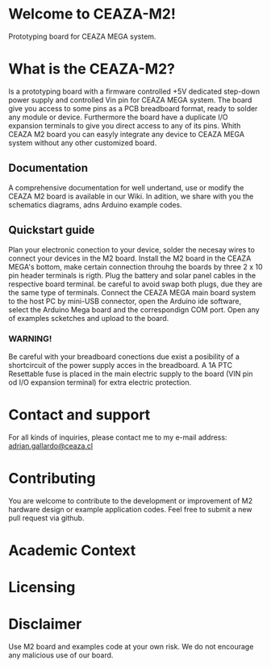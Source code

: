 # Welcome to CEAZA-M2!
Prototyping board for CEAZA MEGA system.

# What is the CEAZA-M2?
Is a prototyping board with a firmware controlled +5V dedicated step-down power supply and controlled Vin pin for CEAZA MEGA system.
The board give you access to some pins as a PCB breadboard format, ready to solder any module or device.
Furthermore the board have a duplicate I/O expansion terminals to give you direct access to any of its pins.
Whith CEAZA M2 board you can easyly integrate any device to CEAZA MEGA system without any other customized board.

## Documentation
A comprehensive documentation for well undertand, use or modify the CEAZA M2 board is available in our Wiki. In adition, we share with you the schematics diagrams, adns Arduino example codes.

## Quickstart guide
Plan your electronic conection to your device, solder the necesay wires to connect your devices in the M2 board.
Install the M2 board in the CEAZA MEGA's bottom, make certain connection throuhg the boards by three 2 x 10 pin header terminals is rigth. Plug the battery and solar panel cables in the respective board terminal. be careful to avoid swap both plugs, due they are the same type of terminals. Connect the CEAZA MEGA main board system to the host PC by mini-USB connector, open the Arduino ide software, select the Arduino Mega board and the correspondign COM port.
Open any of examples scketches and upload to the board.
### WARNING!
Be careful with your breadboard conections due exist a posibility of a shortcircuit of the power supply acces in the breadboard. 
A 1A PTC Resettable fuse is placed in the main electric supply to the board (VIN pin od I/O expansion terminal) for extra electric protection.

# Contact and support
For all kinds of inquiries, please contact me to my e-mail address: adrian.gallardo@ceaza.cl

# Contributing
You are welcome to contribute to the development or improvement of M2 hardware design or example application codes. Feel free to submit a new pull request via github.

# Academic Context

# Licensing

# Disclaimer
Use M2 board and examples code at your own risk. We do not encourage any malicious use of our board.
